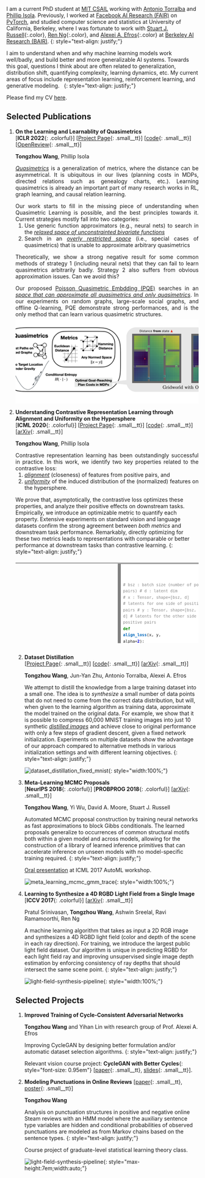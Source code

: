 I am a current PhD student at [MIT CSAIL](https://www.csail.mit.edu/) working with [Antonio Torralba](https://web.mit.edu/torralba/www/) and [Phillip Isola](https://web.mit.edu/phillipi/). Previously, I worked at [Facebook AI Research (FAIR)](https://research.fb.com/category/facebook-ai-research-fair/) on [PyTorch](https://pytorch.org/), and studied computer science and statistics at University of California, Berkeley, where I was fortunate to work with [Stuart J. Russell](http://people.eecs.berkeley.edu/~russell/){:.color}, [Ren Ng](https://www2.eecs.berkeley.edu/Faculty/Homepages/yirenng.html){:.color}, and [Alexei A. Efros](https://people.eecs.berkeley.edu/~efros/){:.color} at [Berkeley AI Research (BAIR)](http://bair.berkeley.edu/).
{: style="text-align: justify;"}

I aim to understand when and why machine learning models work well/badly, and build better and more generalizable AI systems. Towards this goal, questions I think about are often related to generalization, distribution shift, quantifying complexity, learning dynamics, etc. My current areas of focus include representation learning, reinforcement learning, and generative modeling.  
{: style="text-align: justify;"}

Please find my CV [here](/assets/docs/about/cv.pdf).

## Selected Publications

1. **On the Learning and Learnablity of Quasimetrics**<br />[<span class="small__tt">**ICLR 2022**{: .colorful}</span>] [[Project Page](/quasimetric){: .small__tt}] [[code](https://github.com/SsnL/poisson_quasimetric_embedding){: .small__tt}] [[OpenReview](https://openreview.net/forum?id=y0VvIg25yk){: .small__tt}]

    **Tongzhou Wang**, Phillip Isola

    <p style="margin-bottom: 5px;text-align: justify;"><em style="text-decoration: underline;">Quasimetrics</em> is a generalization of metrics, where the distance can be asymmetrical. It is ubiquitous in our lives (planning costs in MDPs, directed relations such as genealogy charts, etc.). Learning quasimetrics is already an important part of many  research works in RL, graph learning, and causal relation learning.</p>

    <p style="margin-bottom: 0;text-align: justify;">Our work starts to fill in the missing piece of understanding when Quasimetric Learning is possible, and the best principles towards it. Current strategies mostly fall into two categories:</p>

    1. <div style="margin-bottom: 0;text-align: justify;">Use generic function approximators (e.g., neural nets) to search in the <em style="text-decoration: underline;">relaxed space of unconstrainted bivariate functions</em></div>

    2. <div style="margin-bottom: 0;text-align: justify;">Search in an <em style="text-decoration: underline;">overly restricted space</em> (i.e., special cases of quasimetrics) that is unable to approximate arbitrary quasimetrics</div>

    <p style="margin-bottom: 5px;text-align: justify;">Theoretically, we show a  strong negative result for some common methods of strategy 1 (including neural nets) that they can fail to learn quasimetrics arbitrarily badly. Strategy 2 also suffers from obvious approximation issues. Can we avoid this?</p>

    <p style="margin-bottom: 5px;text-align: justify;">Our proposed <a href="https://github.com/SsnL/poisson_quasimetric_embedding">Poisson Quasimetric Embdding (PQE)</a> searches in an <em style="text-decoration: underline;">space that can approximate all quasimetrics and only quasimetrics</em>. In our experiments on random graphs, large-scale social graphs, and offline Q-learning, PQE demonstrate strong performances, and is the only method that can learn various quasimetric structures.</p>

    <div style="overflow:hidden;"><img src="/quasimetric/images/function_spaces.png" alt="quasimetric-function-spaces" style="width:100%;margin: -4% 0 -5% 0;object-fit: cover;height: 260px;"></div>

1. **Understanding Contrastive Representation Learning through Alignment and Uniformity on the Hypersphere**<br />[<span class="small__tt">**ICML 2020**{: .colorful}</span>] [[Project Page](/hypersphere){: .small__tt}] [[code](https://github.com/SsnL/align_uniform){: .small__tt}] [[arXiv](https://arxiv.org/abs/2005.10242){: .small__tt}]

    **Tongzhou Wang**, Phillip Isola

    <p style="margin-bottom: 0;text-align: justify;">Contrastive representation learning has been outstandingly successful in practice. In this work, we identify two key properties related to the contrastive loss:</p>

    1. <div style="margin-bottom: 0;text-align: justify;"><em style="text-decoration: underline;">alignment</em> (closeness) of features from positive pairs, and</div>

    2. <div style="margin-bottom: 0;text-align: justify;"><em style="text-decoration: underline;">uniformity</em> of the induced distribution of the (normalized) features on the hypersphere.</div>

    We prove that, asymptotically, the contrastive loss optimizes these properties, and analyze their positive effects on downstream tasks. Empirically, we introduce an optimizable metric to quantify each property. Extensive experiments on standard vision and language datasets confirm the strong agreement between <em>both metrics</em> and downstream task performance. Remarkably, directly optimizing for these two metrics leads to representations with comparable or better performance at downstream tasks than contrastive learning.
    {: style="text-align: justify;"}

    <div style="display: flex; width: 100%;margin-top: -0.5em">
    <table style="width:100%; height: 210px">
        <tr>
        <td style="width:42%;border-bottom: 0px;padding:0px;vertical-align: bottom;text-align: left">
            <img style="max-width: 350px" src="/assets/images/hypersphere_stl10_scatter_linear_output.png" alt="hypersphere_stl10_scatter_linear_output" />
        </td>
        <td style="width:1%;border-bottom: 0px;padding:0px;" />
        <td style="width:57%;border-bottom: 0px;padding-bottom:1.03em;padding-left:0px;padding-right:0px;text-align:right;vertical-align: bottom;">
            <div style="font-size: 0.735em;display: inline-block;text-align:left;width:100%">
              <div style="background: #ffffff; overflow:auto;width:auto;border:solid gray;border-width:.1em .1em .1em .8em;padding:.2em .6em">
        <pre style="margin: 0; line-height: 160%">
<span style="color: #888888"># bsz : batch size (number of positive pairs)</span>
<span style="color: #888888"># d   : latent dim</span>
<span style="color: #888888"># x   : Tensor, shape=[bsz, d]</span>
<span style="color: #888888">#       latents for one side of positive pairs</span>
<span style="color: #888888"># y   : Tensor, shape=[bsz, d]</span>
<span style="color: #888888">#       latents for the other side of positive pairs</span>
<span style="color: #008800; font-weight: bold">def</span> <span style="color: #0066BB; font-weight: bold">align_loss</span>(x, y, alpha<span style="color: #333333">=</span><span style="color: #0000DD; font-weight: bold">2</span>):
<span style="color: #008800; font-weight: bold">    return</span> (x <span style="color: #333333">-</span> y)<span style="color: #333333">.</span>norm(p<span style="color: #333333">=</span><span style="color: #0000DD; font-weight: bold">2</span>, dim<span style="color: #333333">=</span><span style="color: #0000DD; font-weight: bold">1</span>)<span style="color: #333333">.</span>pow(alpha)<span style="color: #333333">.</span>mean()<br/>
<span style="color: #008800; font-weight: bold">def</span> <span style="color: #0066BB; font-weight: bold">uniform_loss</span>(x, t<span style="color: #333333">=</span><span style="color: #0000DD; font-weight: bold">2</span>):
<span style="color: #008800; font-weight: bold">    return</span> torch<span style="color: #333333">.</span>pdist(x, p<span style="color: #333333">=</span><span style="color: #0000DD; font-weight: bold">2</span>)<span style="color: #333333">.</span>pow(<span style="color: #0000DD; font-weight: bold">2</span>)<span style="color: #333333">.</span>mul(<span style="color: #333333">-</span>t)<span style="color: #333333">.</span>exp()<span style="color: #333333">.</span>mean()<span style="color: #333333">.</span>log()</pre>
      </div>
              <div style="text-align: center; font-size: 1.35em"><a href='https://github.com/SsnL/align_uniform'>PyTorch implementation</a> of the alignment and uniformity losses</div>
            </div>
        </td>
      </tr>
    </table>
    </div>

2. **Dataset Distillation**<br />[[Project Page](/dataset_distillation){: .small__tt}] [[code](https://github.com/SsnL/dataset-distillation){: .small__tt}] [[arXiv](https://arxiv.org/abs/1811.10959){: .small__tt}]

    **Tongzhou Wang**, Jun-Yan Zhu, Antonio Torralba, Alexei A. Efros

    We attempt to distill the knowledge from a large training dataset into a small one. The idea is to <em>synthesize</em> a small number of data points that do not need to come from the correct data distribution, but will, when given to the learning algorithm as training data, approximate the model trained on the original data. For example, we show that it is possible to compress 60,000 MNIST training images into just 10 synthetic <em style="text-decoration: underline;">distilled images</em> and achieve close to original performance with only a few steps of gradient descent, given a fixed network initialization. Experiments on multiple datasets show the advantage of our approach compared to alternative methods in various initialization settings and with different learning objectives.
    {: style="text-align: justify;"}

    ![dataset_distillation_fixed_mnist](/assets/images/dataset_distillation_fixed_mnist.png){: style="width:100%;"}

3. **Meta-Learning MCMC Proposals**<br />[<span class="small__tt">**NeurIPS 2018**{: .colorful}</span>] [<span class="small__tt">**PROBPROG 2018**{: .colorful}</span>] [[arXiv](https://arxiv.org/abs/1708.06040){: .small__tt}]

    **Tongzhou Wang**, Yi Wu, David A. Moore, Stuart J. Russell

    Automated MCMC proposal construction by training neural networks as fast approximations to block Gibbs conditionals. The learned proposals generalize to occurrences of common structural motifs both within a given model and across models, allowing for the construction of a library of learned inference primitives that can accelerate inference on unseen models with no model-specific training required.
    {: style="text-align: justify;"}

    [Oral presentation](/automl_17/slides.pdf) at ICML 2017 AutoML workshop.

    ![meta_learning_mcmc_gmm_trace](/assets/images/meta_learning_mcmc_gmm_trace.png){: style="width:100%;"}

4. **Learning to Synthesize a 4D RGBD Light Field from a Single Image**<br />[<span class="small__tt">**ICCV 2017**{: .colorful}</span>] [[arXiv](https://arxiv.org/abs/1708.03292){: .small__tt}]

    Pratul Srinivasan, **Tongzhou Wang**, Ashwin Sreelal, Ravi Ramamoorthi, Ren Ng

    A machine learning algorithm that takes as input a 2D RGB image and synthesizes a 4D RGBD light field (color and depth of the scene in each ray direction). For training, we introduce the largest public light field dataset. Our algorithm is unique in predicting RGBD for each light field ray and improving unsupervised single image depth estimation by enforcing consistency of ray depths that should intersect the same scene point.
    {: style="text-align: justify;"}

    ![light-field-synthesis-pipeline](/assets/images/2d_to_4d_pipeline.png){: style="width:100%;"}

## Selected Projects

1. **Improved Training of Cycle-Consistent Adversarial Networks**

    **Tongzhou Wang** and Yihan Lin with research group of Prof. Alexei A. Efros

    Improving CycleGAN by designing better formulation and/or automatic dataset selection algorithms.
    {: style="text-align: justify;"}

    Relevant vision course project: **CycleGAN with Better Cycles**{: style="font-size: 0.95em"} [[paper](/better_cycles/report.pdf){: .small__tt}, [slides](/better_cycles/slides.pdf){: .small__tt}].

2. **Modeling Punctuations in Online Reviews** [[paper](/punctuations/report.pdf){: .small__tt}, [poster](/punctuations/poster.pdf){: .small__tt}]

    **Tongzhou Wang**

    Analysis on punctuation structures in positive and negative online Steam reviews with an HMM model where the auxiliary sentence type variables are hidden and conditional probabilities of observed punctuations are modeled as from Markov chains based on the sentence types.
    {: style="text-align: justify;"}

    Course project of graduate-level statistical learning theory class.

    ![light-field-synthesis-pipeline](/assets/images/punctuation_neg_ex.png){: style="max-height:7em;width:auto;"}
